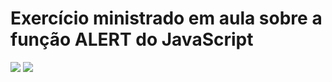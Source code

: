 # Exercício ministrado em aula sobre a função ALERT do JavaScript 

<img src= "https://i.imgur.com/hW1NMQv.png">

<img src= "https://i.imgur.com/imNlbMh.png">
